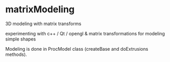# matrixModeling
3D modeling with matrix transforms

experimenting with c++ / Qt / opengl & matrix transformations for modeling simple shapes

Modeling is done in ProcModel class (createBase and doExtrusions methods).